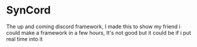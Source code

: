 
# SynCord

The up and coming discord framework,
I made this to show my friend i could make a framework in a few hours, 
It's not good but it could be if i put real time into it

